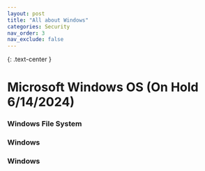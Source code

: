 ```yaml
---
layout: post
title: "All about Windows"
categories: Security
nav_order: 3
nav_exclude: false
---
```



{: .text-center }
# Microsoft Windows OS (On Hold 6/14/2024)


### Windows File System 


### Windows 

### Windows 


